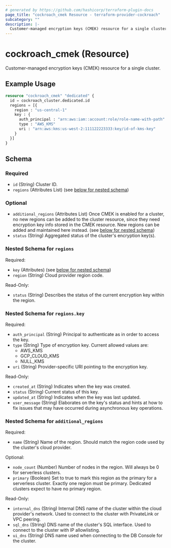 ```yaml
---
# generated by https://github.com/hashicorp/terraform-plugin-docs
page_title: "cockroach_cmek Resource - terraform-provider-cockroach"
subcategory: ""
description: |-
  Customer-managed encryption keys (CMEK) resource for a single cluster.
---
```


# cockroach_cmek (Resource)

Customer-managed encryption keys (CMEK) resource for a single cluster.

## Example Usage

```terraform
resource "cockroach_cmek" "dedicated" {
  id = cockroach_cluster.dedicated.id
  regions = [{
    region : "us-central-1"
    key : {
      auth_principal : "arn:aws:iam::account:role/role-name-with-path"
      type : "AWS_KMS"
      uri : "arn:aws:kms:us-west-2:111122223333:key/id-of-kms-key"
    }
  }]
}
```

<!-- schema generated by tfplugindocs -->
## Schema

### Required

- `id` (String) Cluster ID.
- `regions` (Attributes List) (see [below for nested schema](#nestedatt--regions))

### Optional

- `additional_regions` (Attributes List) Once CMEK is enabled for a cluster, no new regions can be added to the cluster resource, since they need encryption key info stored in the CMEK resource. New regions can be added and maintained here instead. (see [below for nested schema](#nestedatt--additional_regions))
- `status` (String) Aggregated status of the cluster's encryption key(s).

<a id="nestedatt--regions"></a>
### Nested Schema for `regions`

Required:

- `key` (Attributes) (see [below for nested schema](#nestedatt--regions--key))
- `region` (String) Cloud provider region code.

Read-Only:

- `status` (String) Describes the status of the current encryption key within the region.

<a id="nestedatt--regions--key"></a>
### Nested Schema for `regions.key`

Required:

- `auth_principal` (String) Principal to authenticate as in order to access the key.
- `type` (String) Type of encryption key. Current allowed values are:
  * AWS_KMS
  * GCP_CLOUD_KMS
  * NULL_KMS
- `uri` (String) Provider-specific URI pointing to the encryption key.

Read-Only:

- `created_at` (String) Indicates when the key was created.
- `status` (String) Current status of this key.
- `updated_at` (String) Indicates when the key was last updated.
- `user_message` (String) Elaborates on the key's status and hints at how to fix issues that may have occurred during asynchronous key operations.



<a id="nestedatt--additional_regions"></a>
### Nested Schema for `additional_regions`

Required:

- `name` (String) Name of the region. Should match the region code used by the cluster's cloud provider.

Optional:

- `node_count` (Number) Number of nodes in the region. Will always be 0 for serverless clusters.
- `primary` (Boolean) Set to true to mark this region as the primary for a serverless cluster. Exactly one region must be primary. Dedicated clusters expect to have no primary region.

Read-Only:

- `internal_dns` (String) Internal DNS name of the cluster within the cloud provider's network. Used to connect to the cluster with PrivateLink or VPC peering.
- `sql_dns` (String) DNS name of the cluster's SQL interface. Used to connect to the cluster with IP allowlisting.
- `ui_dns` (String) DNS name used when connecting to the DB Console for the cluster.
